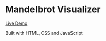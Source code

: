 # Mandelbrot Visualizer

[Live Demo](https://bosoxfan3.github.io/mandelbrot-visualizer/)

Built with HTML, CSS and JavaScript
